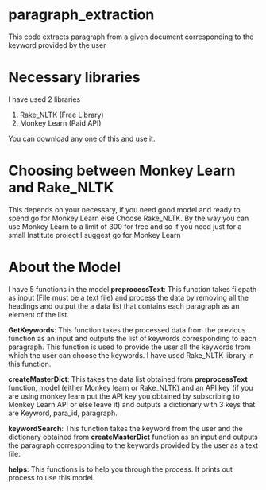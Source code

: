 # paragraph_extraction
This code extracts paragraph from a given document corresponding to the keyword provided by the user

# Necessary libraries
I have used 2 libraries 
1) Rake_NLTK (Free Library)
2) Monkey Learn (Paid API)

You can download any one of this and use it. 

# Choosing between Monkey Learn and Rake_NLTK
This depends on your necessary, if you need good model and ready to spend go for Monkey Learn else Choose Rake_NLTK.
By the way you can use Monkey Learn to a limit of 300 for free and so if you need just for a small Institute project I suggest go for Monkey Learn

# About the Model
I have 5 functions in the model
<b>preprocessText</b>: This function takes filepath as input (File must be a text file) and process the data by removing all the headings and output the a data list that contains each paragraph as an element of the list.

<b>GetKeywords</b>: This function takes the processed data from the previous function as an input and outputs the list of keywords corresponding to each paragraph. This function is used to provide the user all the keywords from which the user can choose the keywords. I have used Rake_NLTK library in this function.

<b>createMasterDict</b>: This takes the data list obtained from <b>preprocessText</b> function, model (either Monkey learn or Rake_NLTK) and an API key (if you are using monkey learn put the API key you obtained by subscribing to Monkey Learn API or else leave it) and outputs a dictionary with 3 keys that are Keyword, para_id, paragraph.

<b>keywordSearch</b>: This function takes the keyword from the user and the dictionary obtained from <b>createMasterDict</b> function as an input and outputs the paragraph corresponding to the keywords provided by the user as a text file.

<b>helps</b>: This functions is to help you through the process. It prints out process to use this model.

